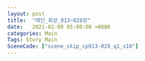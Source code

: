 ```yaml
---
layout: post
title:  "메인_회상_013~028장"
date:   2021-02-09 05:00:00 +0000
categories: Main
Tags: Story Main
SceneCode: ["scene_skip_cp013-028_q1_s10"]
---
```

